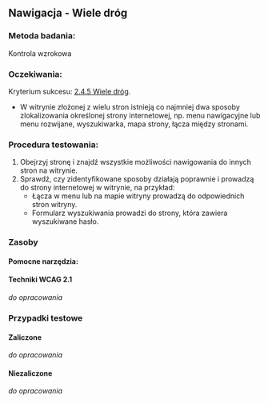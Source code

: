 ## Nawigacja - Wiele dróg

### Metoda badania:
Kontrola wzrokowa

### Oczekiwania:
Kryterium sukcesu: [2.4.5 Wiele dróg](https://wcag.lepszyweb.pl/#multiple-ways).
-	W witrynie złożonej z wielu stron istnieją co najmniej dwa sposoby zlokalizowania określonej strony internetowej, np. menu nawigacyjne lub menu rozwijane, wyszukiwarka, mapa strony, łącza między stronami.

### Procedura testowania:
1.	Obejrzyj stronę i znajdź wszystkie możliwości nawigowania do innych stron na witrynie.
2.	Sprawdź, czy zidentyfikowane sposoby działają poprawnie i prowadzą do strony internetowej w witrynie, na przykład:
    -	Łącza w menu lub na mapie witryny prowadzą do odpowiednich stron witryny.
    -	Formularz wyszukiwania prowadzi do strony, która zawiera wyszukiwane hasło.

### Zasoby

#### Pomocne narzędzia:

#### Techniki WCAG 2.1
_do opracowania_

### Przypadki testowe

#### Zaliczone
_do opracowania_

#### Niezaliczone
_do opracowania_ 

